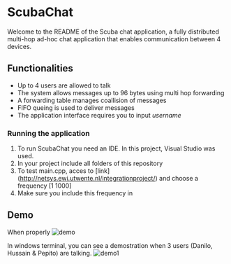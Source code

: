 # ScubaChat
Welcome to the README of the Scuba chat application, a fully distributed multi-hop ad-hoc chat application that enables communication between 4 devices.

## Functionalities
* Up to 4 users are allowed to talk
* The system allows messages up to 96 bytes using multi hop forwarding
* A forwarding table manages coallision of messages
* FIFO queing is used to deliver messages
* The application interface requires you to input
 _username_


### Running the application
1. To run ScubaChat you need an IDE. In this project, Visual Studio was used.
2. In your project include all folders of this repository
3. To test main.cpp, acces to [link] (http://netsys.ewi.utwente.nl/integrationproject/) and choose a frequency [1 1000]
4. Make sure you include this frequency in 

## Demo
When properly 
![demo](https://user-images.githubusercontent.com/70687643/151673074-73f4fbf2-9531-4a96-8fd8-9839f1d09e94.png)

In windows terminal, you can see a demostration when 3 users (Danilo, Hussain & Pepito) are talking.
![demo1](https://user-images.githubusercontent.com/70687643/151673076-8e338aa8-2f2e-460b-a8cf-0d0a60a238de.png)


